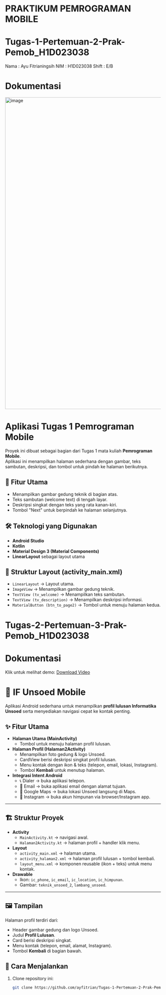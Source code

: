 # PRAKTIKUM PEMROGRAMAN MOBILE

# Tugas-1-Pertemuan-2-Prak-Pemob_H1D023038
Nama : Ayu Fitrianingsih
NIM : H1D023038
Shift : E/B

# Dokumentasi
<img width="1916" height="1006" alt="image" src="https://github.com/user-attachments/assets/749ee346-f86c-4c49-a8db-adf02a5c97e4" />


# Aplikasi Tugas 1 Pemrograman Mobile

Proyek ini dibuat sebagai bagian dari Tugas 1 mata kuliah **Pemrograman Mobile**.  
Aplikasi ini menampilkan halaman sederhana dengan gambar, teks sambutan, deskripsi, dan tombol untuk pindah ke halaman berikutnya.

## 📌 Fitur Utama
- Menampilkan gambar gedung teknik di bagian atas.
- Teks sambutan (welcome text) di tengah layar.
- Deskripsi singkat dengan teks yang rata kanan-kiri.
- Tombol "Next" untuk berpindah ke halaman selanjutnya.

## 🛠️ Teknologi yang Digunakan
- **Android Studio**
- **Kotlin**
- **Material Design 3 (Material Components)**
- **LinearLayout** sebagai layout utama

## 📂 Struktur Layout (activity_main.xml)
- `LinearLayout` → Layout utama.
- `ImageView` → Menampilkan gambar gedung teknik.
- `TextView (tv_welcome)` → Menampilkan teks sambutan.
- `TextView (tv_description)` → Menampilkan deskripsi informasi.
- `MaterialButton (btn_to_page2)` → Tombol untuk menuju halaman kedua.

# Tugas-2-Pertemuan-3-Prak-Pemob_H1D023038

# Dokumentasi
Klik untuk melihat demo: [Download Video](videos/demo.mp4)


# 📱 IF Unsoed Mobile  

Aplikasi Android sederhana untuk menampilkan **profil lulusan Informatika Unsoed** serta menyediakan navigasi cepat ke kontak penting.  

## ✨ Fitur Utama
- **Halaman Utama (MainActivity)**  
  - Tombol untuk menuju halaman profil lulusan.  
- **Halaman Profil (Halaman2Activity)**  
  - Menampilkan foto gedung & logo Unsoed.  
  - CardView berisi deskripsi singkat profil lulusan.  
  - Menu kontak dengan ikon & teks (telepon, email, lokasi, Instagram).  
  - Tombol **Kembali** untuk menutup halaman.  
- **Integrasi Intent Android**  
  - 📞 Dialer → buka aplikasi telepon.  
  - 📧 Email → buka aplikasi email dengan alamat tujuan.  
  - 📍 Google Maps → buka lokasi Unsoed langsung di Maps.  
  - 📸 Instagram → buka akun himpunan via browser/Instagram app.  

---

## 🏗️ Struktur Proyek
- **Activity**
  - `MainActivity.kt` → navigasi awal.  
  - `Halaman2Activity.kt` → halaman profil + handler klik menu.  
- **Layout**
  - `activity_main.xml` → halaman utama.  
  - `activity_halaman2.xml` → halaman profil lulusan + tombol kembali.  
  - `layout_menu.xml` → komponen reusable (ikon + teks) untuk menu kontak.  
- **Drawable**  
  - Ikon: `ic_phone`, `ic_email`, `ic_location`, `ic_himpunan`.  
  - Gambar: `teknik_unsoed_2`, `lambang_unsoed`.  

---

## 🖼️ Tampilan
Halaman profil terdiri dari:  
- Header gambar gedung dan logo Unsoed.  
- Judul **Profil Lulusan**.  
- Card berisi deskripsi singkat.  
- Menu kontak (telepon, email, alamat, Instagram).  
- Tombol **Kembali** di bagian bawah.


## 🚀 Cara Menjalankan
1. Clone repository ini:
   ```bash
   git clone https://github.com/ayfitrian/Tugas-1-Pertemuan-2-Prak-Pemob_H1D023038.git
   
